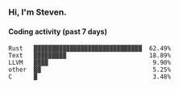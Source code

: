 ### Hi, I'm Steven.

#### Coding activity (past 7 days)
```
Rust   ▓▓▓▓▓▓▓▓▓▓▓▓▓▓▓▓▓▓▓▓▓▓▓▓▓▓▓▓▓▓  62.49%
Text   ▓▓▓▓▓▓▓▓▓                       18.89%
LLVM   ▓▓▓▓                             9.90%
other  ▓▓                               5.25%
C      ▓                                3.48%
```
